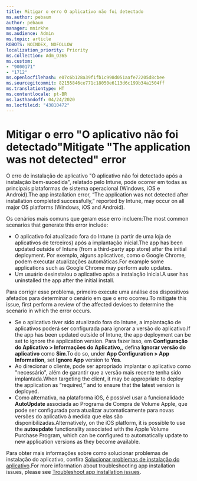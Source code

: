 ```yaml
---
title: Mitigar o erro O aplicativo não foi detectado
ms.author: pebaum
author: pebaum
manager: mnirkhe
ms.audience: Admin
ms.topic: article
ROBOTS: NOINDEX, NOFOLLOW
localization_priority: Priority
ms.collection: Adm_O365
ms.custom:
- "9000171"
- "1712"
ms.openlocfilehash: e07c6b128a39f1fb1c998d051aafe72205d8cbee
ms.sourcegitcommit: 82155846ce771c18050e6113d6c199b34a1504ff
ms.translationtype: HT
ms.contentlocale: pt-BR
ms.lasthandoff: 04/24/2020
ms.locfileid: "43810472"
---
```

# <a name="mitigate-the-application-was-not-detected-error"></a><span data-ttu-id="bc6ea-102">Mitigar o erro "O aplicativo não foi detectado"</span><span class="sxs-lookup"><span data-stu-id="bc6ea-102">Mitigate "The application was not detected" error</span></span>

<span data-ttu-id="bc6ea-103">O erro de instalação de aplicativo "O aplicativo não foi detectado após a instalação bem-sucedida", relatado pelo Intune, pode ocorrer em todas as principais plataformas de sistema operacional (Windows, iOS e Android).</span><span class="sxs-lookup"><span data-stu-id="bc6ea-103">The app installation error, “The application was not detected after installation completed successfully,” reported by Intune, may occur on all major OS platforms (Windows, iOS and Android).</span></span>

<span data-ttu-id="bc6ea-104">Os cenários mais comuns que geram esse erro incluem:</span><span class="sxs-lookup"><span data-stu-id="bc6ea-104">The most common scenarios that generate this error include:</span></span>

- <span data-ttu-id="bc6ea-105">O aplicativo foi atualizado fora do Intune (a partir de uma loja de aplicativos de terceiros) após a implantação inicial.</span><span class="sxs-lookup"><span data-stu-id="bc6ea-105">The app has been updated outside of Intune (from a third-party app store) after the initial deployment.</span></span> <span data-ttu-id="bc6ea-106">Por exemplo, alguns aplicativos, como o Google Chrome, podem executar atualizações automáticas.</span><span class="sxs-lookup"><span data-stu-id="bc6ea-106">For example some applications such as Google Chrome may perform auto updates.</span></span>
- <span data-ttu-id="bc6ea-107">Um usuário desinstalou o aplicativo após a instalação inicial.</span><span class="sxs-lookup"><span data-stu-id="bc6ea-107">A user has uninstalled the app after the initial install.</span></span>

<span data-ttu-id="bc6ea-108">Para corrigir esse problema, primeiro execute uma análise dos dispositivos afetados para determinar o cenário em que o erro ocorreu.</span><span class="sxs-lookup"><span data-stu-id="bc6ea-108">To mitigate this issue, first perform a review of the affected devices to determine the scenario in which the error occurs.</span></span>

- <span data-ttu-id="bc6ea-109">Se o aplicativo tiver sido atualizado fora do Intune, a implantação de aplicativos poderá ser configurada para ignorar a versão do aplicativo.</span><span class="sxs-lookup"><span data-stu-id="bc6ea-109">If the app has been updated outside of Intune, the app deployment can be set to ignore the application version.</span></span> <span data-ttu-id="bc6ea-110">Para fazer isso, em **Configuração do Aplicativo > Informações do Aplicativo,**, defina **Ignorar versão do aplicativo** como **Sim**.</span><span class="sxs-lookup"><span data-stu-id="bc6ea-110">To do so, under **App Configuration > App Information**, set **Ignore App** version to **Yes**.</span></span>
- <span data-ttu-id="bc6ea-111">Ao direcionar o cliente, pode ser apropriado implantar o aplicativo como "necessário", além de garantir que a versão mais recente tenha sido implantada.</span><span class="sxs-lookup"><span data-stu-id="bc6ea-111">When targeting the client, it may be appropriate to deploy the application as “required,” and to ensure that the latest version is deployed.</span></span>
- <span data-ttu-id="bc6ea-112">Como alternativa, na plataforma iOS, é possível usar a funcionalidade **AutoUpdate** associada ao Programa de Compra de Volume Apple, que pode ser configurada para atualizar automaticamente para novas versões do aplicativo à medida que elas são disponibilizadas.</span><span class="sxs-lookup"><span data-stu-id="bc6ea-112">Alternatively, on the iOS platform, it is possible to use the **autoupdate** functionality associated with the Apple Volume Purchase Program, which can be configured to automatically update to new application versions as they become available.</span></span>

<span data-ttu-id="bc6ea-113">Para obter mais informações sobre como solucionar problemas de instalação do aplicativo, confira [Solucionar problemas de instalação do aplicativo](https://docs.microsoft.com/intune/troubleshoot-app-install).</span><span class="sxs-lookup"><span data-stu-id="bc6ea-113">For more information about troubleshooting app installation issues, please see [Troubleshoot app installation issues](https://docs.microsoft.com/intune/troubleshoot-app-install).</span></span>
